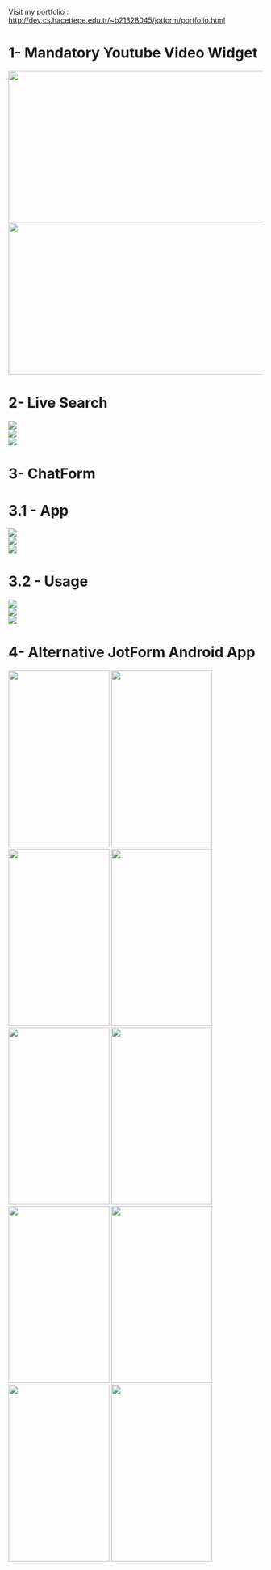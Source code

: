 Visit my portfolio : http://dev.cs.hacettepe.edu.tr/~b21328045/jotform/portfolio.html

# 1- Mandatory Youtube Video Widget

<img src="https://github.com/dgempiuc/JotForm/blob/master/Mandatory%20Youtube%20Video%20Widget/screenshoots/1-widget_settings.png" width="600" height="300">
<img src="https://github.com/dgempiuc/JotForm/blob/master/Mandatory%20Youtube%20Video%20Widget/screenshoots/2-form.png" width="600" height="300">

# 2- Live Search

![](https://github.com/dgempiuc/JotForm/blob/master/Live%20Search/screenshoots/1-normal.png)
<br />
![](https://github.com/dgempiuc/JotForm/blob/master/Live%20Search/screenshoots/2-sortByView.png)
<br />
![](https://github.com/dgempiuc/JotForm/blob/master/Live%20Search/screenshoots/3-sortByReply.png)

# 3- ChatForm
# 3.1 - App
![](https://github.com/dgempiuc/JotForm/blob/master/ChatForm/ChatForm%20App/screenshoots/1-login..png)
<br />
![](https://github.com/dgempiuc/JotForm/blob/master/ChatForm/ChatForm%20App/screenshoots/2-index.png)
<br />
![](https://github.com/dgempiuc/JotForm/blob/master/ChatForm/ChatForm%20App/screenshoots/3-generation.png)
# 3.2 - Usage
![](https://github.com/dgempiuc/JotForm/blob/master/ChatForm/Create%20DOM%20with%20React/screenshoots/1-normal_form.png)
<br />
![](https://github.com/dgempiuc/JotForm/blob/master/ChatForm/Create%20DOM%20with%20React/screenshoots/2-chat_form.png)
<br />
![](https://github.com/dgempiuc/JotForm/blob/master/ChatForm/Create%20DOM%20with%20React/screenshoots/3-submission.png)

# 4- Alternative JotForm Android App

<img src="https://github.com/dgempiuc/JotForm/blob/master/Alternative%20JotForm%20Android%20App/screenshoots/1-login.png" width="200" height="350">
<img src="https://github.com/dgempiuc/JotForm/blob/master/Alternative%20JotForm%20Android%20App/screenshoots/2-home.png" width="200" height="350">
<img src="https://github.com/dgempiuc/JotForm/blob/master/Alternative%20JotForm%20Android%20App/screenshoots/3-create%20form.png" width="200" height="350">
<img src="https://github.com/dgempiuc/JotForm/blob/master/Alternative%20JotForm%20Android%20App/screenshoots/4-created%20form.png" width="200" height="350">
<img src="https://github.com/dgempiuc/JotForm/blob/master/Alternative%20JotForm%20Android%20App/screenshoots/5-view%20form.png" width="200" height="350">
<img src="https://github.com/dgempiuc/JotForm/blob/master/Alternative%20JotForm%20Android%20App/screenshoots/6-delete%20form.png" width="200" height="350">
<img src="https://github.com/dgempiuc/JotForm/blob/master/Alternative%20JotForm%20Android%20App/screenshoots/7-form%20submissions.png" width="200" height="350">
<img src="https://github.com/dgempiuc/JotForm/blob/master/Alternative%20JotForm%20Android%20App/screenshoots/8-specific%20submission.png" width="200" height="350">
<img src="https://github.com/dgempiuc/JotForm/blob/master/Alternative%20JotForm%20Android%20App/screenshoots/9-edit%20submission.png" width="200" height="350">
<img src="https://github.com/dgempiuc/JotForm/blob/master/Alternative%20JotForm%20Android%20App/screenshoots/10-settings.png" width="200" height="350">
